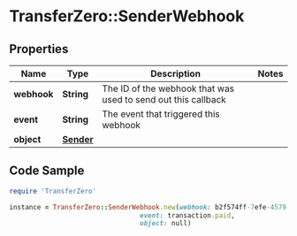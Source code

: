 # TransferZero::SenderWebhook

## Properties

Name | Type | Description | Notes
------------ | ------------- | ------------- | -------------
**webhook** | **String** | The ID of the webhook that was used to send out this callback | 
**event** | **String** | The event that triggered this webhook | 
**object** | [**Sender**](Sender.md) |  | 

## Code Sample

```ruby
require 'TransferZero'

instance = TransferZero::SenderWebhook.new(webhook: b2f574ff-7efe-4579-9f16-fcb9097e5ab6,
                                 event: transaction.paid,
                                 object: null)
```


